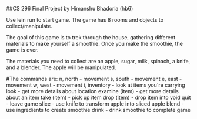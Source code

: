 ##CS 296 Final Project by Himanshu Bhadoria (hb6)

Use lein run to start game. The game has 8 rooms and objects to collect/manipulate.

The goal of this game is to trek through the house, gathering different materials to make yourself a smoothie. Once you make the smoothie, the game is over.

The materials you need to collect are an apple, sugar, milk, spinach, a knife, and a blender. The apple will be manipulated.

#The commands are:
n, north - movement
s, south - movement
e, east - movement
w, west - movement
i, inventory - look at items you're carrying
look - get more details about location
examine (item) - get more details about an item
take (item) - pick up item
drop (item) - drop item into void
quit - leave game
slice - use knife to transform apple into sliced apple
blend - use ingredients to create smoothie
drink - drink smoothie to complete game
